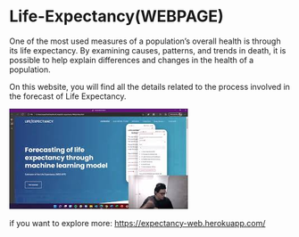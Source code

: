 # Life-Expectancy(WEBPAGE)
One of the most used measures of a population’s overall health is through its life expectancy.  By examining causes, patterns, and trends in death, it is possible to help explain differences and changes in the health of a population. 

On this website, you will find all the details related to the process involved in the forecast of Life Expectancy.

[![Lets do it!](https://github.com/NEXTSLIM/Life-Expectancy-Web/blob/main/static/img/mq2.jpg)](https://www.youtube.com/watch?v=JZ9iH2VVPj8)


if you want to explore more: https://expectancy-web.herokuapp.com/
